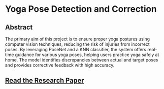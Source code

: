 # Yoga Pose Detection and Correction

## Abstract
The primary aim of this project is to ensure proper yoga postures using computer vision techniques, reducing the risk of injuries from incorrect poses. By leveraging PoseNet and a KNN classifier, the system offers real-time guidance for various yoga poses, helping users practice yoga safely at home. The model identifies discrepancies between actual and target poses and provides corrective feedback with high accuracy.

## [Read the Research Paper](https://www.irjet.net/archives/V9/i4/IRJET-V9I4223.pdf)
